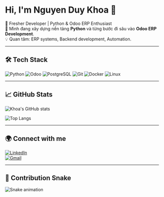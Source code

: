 # Hi, I'm Nguyen Duy Khoa 👋

🎯 Fresher Developer | Python & Odoo ERP Enthusiast  
🌱 Mình đang xây dựng nền tảng **Python** và từng bước đi sâu vào **Odoo ERP Development**.  
💡 Quan tâm: ERP systems, Backend development, Automation.  

---

## 🛠 Tech Stack
![Python](https://img.shields.io/badge/-Python-3776AB?style=flat&logo=python&logoColor=white)
![Odoo](https://img.shields.io/badge/-Odoo-714B67?style=flat&logo=odoo&logoColor=white)
![PostgreSQL](https://img.shields.io/badge/-PostgreSQL-336791?style=flat&logo=postgresql&logoColor=white)
![Git](https://img.shields.io/badge/-Git-F05032?style=flat&logo=git&logoColor=white)
![Docker](https://img.shields.io/badge/-Docker-2496ED?style=flat&logo=docker&logoColor=white)
![Linux](https://img.shields.io/badge/-Linux-FCC624?style=flat&logo=linux&logoColor=black)

---

## 📈 GitHub Stats
![Khoa's GitHub stats](https://github-readme-stats.vercel.app/api?username=ndikhoa&show_icons=true&theme=radical)  

![Top Langs](https://github-readme-stats.vercel.app/api/top-langs/?username=ndikhoa&layout=compact&theme=radical)

---

## 🌍 Connect with me
[![LinkedIn](https://img.shields.io/badge/-LinkedIn-0A66C2?style=flat&logo=linkedin&logoColor=white)](https://www.linkedin.com/in/nguyenduykhoadev/)  
[![Gmail](https://img.shields.io/badge/-Gmail-D14836?style=flat&logo=gmail&logoColor=white)](mailto:duykhoanguyen321@gmail.com)

---

## 🐍 Contribution Snake
![Snake animation](https://github.com/ndikhoa/ndikhoa/blob/output/github-contribution-grid-snake.svg)
